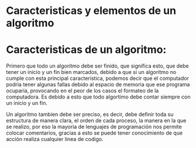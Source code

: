 # Caracteristicas y elementos de un algoritmo

# Caracteristicas de un algoritmo:

Primero que todo un algoritmo debe ser finido, que significa esto, que debe tener un inicio y un fin bien marcados, debido a que si un algoritmo no cumple con esta principal caracteristica, podemos decir que el computador podria tener algunas fallas debido al espacio de memoria
que ese programa ocuparia, provocando en el peor de los casos el formateo de la computadora. Es debido a esto que todo algortimo debe
contar siempre con un inicio y un fin.

Un algoritmo tambien debe ser preciso, es decir, debe definir toda su estructura de manera clara, el orden de cada proceso,
la manera en la que se realizo, por eso la mayoria de lenguajes de programación nos permite colocar comentarios, gracias a esto
se puede tener conocimiento de que acción realiza cualquier linea de codigo.  
